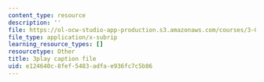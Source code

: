 ```yaml
---
content_type: resource
description: ''
file: https://ol-ocw-studio-app-production.s3.amazonaws.com/courses/3-091sc-introduction-to-solid-state-chemistry-fall-2010/e124640c8fef5483adfae936fc7c5b86_K30HeE8fEq8.vtt
file_type: application/x-subrip
learning_resource_types: []
resourcetype: Other
title: 3play caption file
uid: e124640c-8fef-5483-adfa-e936fc7c5b86
---
```

